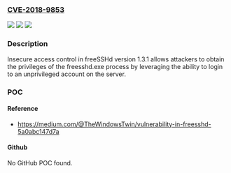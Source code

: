 ### [CVE-2018-9853](https://cve.mitre.org/cgi-bin/cvename.cgi?name=CVE-2018-9853)
![](https://img.shields.io/static/v1?label=Product&message=n%2Fa&color=blue)
![](https://img.shields.io/static/v1?label=Version&message=n%2Fa&color=blue)
![](https://img.shields.io/static/v1?label=Vulnerability&message=n%2Fa&color=brighgreen)

### Description

Insecure access control in freeSSHd version 1.3.1 allows attackers to obtain the privileges of the freesshd.exe process by leveraging the ability to login to an unprivileged account on the server.

### POC

#### Reference
- https://medium.com/@TheWindowsTwin/vulnerability-in-freesshd-5a0abc147d7a

#### Github
No GitHub POC found.

